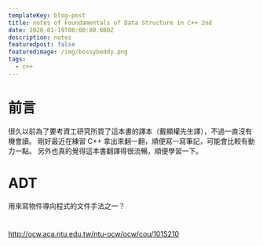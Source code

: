 ```yaml
---
templateKey: blog-post
title: notes of Foundamentals of Data Structure in C++ 2nd
date: 2020-01-19T00:00:00.000Z
description: notes 
featuredpost: false
featuredimage: /img/bossybeddy.png
tags:
  - c++
---
```

# 前言
很久以前為了要考資工研究所買了這本書的譯本（戴顯權先生譯），不過一直沒有機會讀。
剛好最近在練習 C++ 拿出來翻一翻，順便寫一寫筆記，可能會比較有動力一點。
另外也真的覺得這本書翻譯得很流暢，順便學習一下。
# ADT
用來寫物件導向程式的文件手法之一？

# 


http://ocw.aca.ntu.edu.tw/ntu-ocw/ocw/cou/101S210
